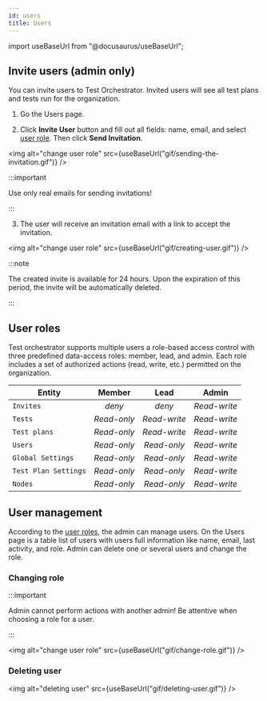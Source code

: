 ```yaml
---
id: users
title: Users
---
```


import useBaseUrl from "@docusaurus/useBaseUrl";

## Invite users (admin only)

You can invite users to Test Orchestrator. Invited users will see all test plans and tests run for the organization.

1. Go the Users page.

2. Click **Invite User** button and fill out all fields: name, email, and select [user role](/docs/users#user-roles). Then click **Send Invitation**.

<img alt="change user role" src={useBaseUrl("gif/sending-the-invitation.gif")} />

:::important

Use only real emails for sending invitations!

:::

3. The user will receive an invitation email with a link to accept the invitation.

<img alt="change user role" src={useBaseUrl("gif/creating-user.gif")} />

:::note

The created invite is available for 24 hours. Upon the expiration of this period, the invite will be automatically deleted.

:::

## User roles

Test orchestrator supports multiple users a role-based access control with three predefined data-access roles: member, lead, and admin. Each role includes a set of authorized actions (read, write, etc.) permitted on the organization.

| Entity               |   Member    |     Lead     |    Admin     |
| -------------------- | :---------: | :----------: | :----------: |
| `Invites`            |   _deny_    |    _deny_    | _Read-write_ |
| `Tests`              | _Read-only_ | _Read-write_ | _Read-write_ |
| `Test plans`         | _Read-only_ | _Read-write_ | _Read-write_ |
| `Users`              | _Read-only_ | _Read-only_  | _Read-write_ |
| `Global Settings`    | _Read-only_ | _Read-only_  | _Read-write_ |
| `Test Plan Settings` | _Read-only_ | _Read-only_  | _Read-write_ |
| `Nodes`              | _Read-only_ | _Read-only_  | _Read-write_ |

## User management

According to the [user roles](/docs/users#user-roles), the admin can manage users. On the Users page is a table list of users with users full information like name, email, last activity, and role. Admin can delete one or several users and change the role.

### Changing role

:::important

Admin cannot perform actions with another admin! Be attentive when choosing a role for a user.

:::

<img alt="change user role" src={useBaseUrl("gif/change-role.gif")} />

### Deleting user

<img alt="deleting user" src={useBaseUrl("gif/deleting-user.gif")} />
